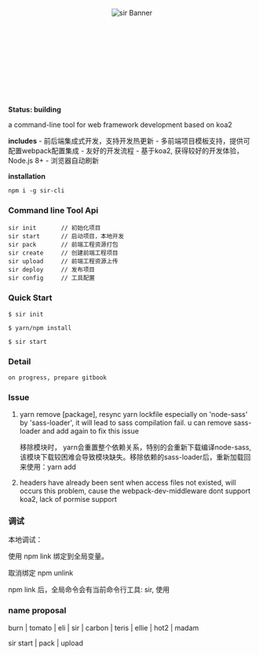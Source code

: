 
<div style="height:200px;text-align:center;">
    <br />
    <img src="https://n1image.hjfile.cn/mh/2017/06/06/3dba5a3737bd778765ccf4807472cc1b.png" alt="sir Banner"/>
    <br />
</div>


**Status: building**

a command-line tool for web framework development based on koa2

**includes**
    - 前后端集成式开发，支持开发热更新
    - 多前端项目模板支持，提供可配置webpack配置集成
    - 友好的开发流程
    - 基于koa2, 获得较好的开发体验，Node.js 8+
    - 浏览器自动刷新

**installation**

    npm i -g sir-cli

### Command line Tool Api

    sir init       // 初始化项目
    sir start      // 启动项目，本地开发
    sir pack       // 前端工程资源打包
    sir create     // 创建前端工程项目
    sir upload     // 前端工程资源上传
    sir deploy     // 发布项目
    sir config     // 工具配置

### Quick Start

    $ sir init

    $ yarn/npm install

    $ sir start

### Detail

    on progress, prepare gitbook

### Issue

1. yarn remove [package], resync yarn lockfile
    especially on 'node-sass' by 'sass-loader', it will lead to sass compilation fail. u can remove sass-loader and add again to fix this issue

    移除模块时， yarn会重置整个依赖关系，特别的会重新下载编译node-sass, 该模块下载较困难会导致模块缺失。移除依赖的sass-loader后，重新加载回来使用：yarn add

2. headers have already been sent
    when access files not existed, will occurs this problem, cause the webpack-dev-middleware dont support koa2, lack of pormise support

### 调试

本地调试：

使用 npm link 绑定到全局变量。

取消绑定 npm unlink

npm link 后，全局命令会有当前命令行工具: sir, 使用

### name proposal

burn | tomato | eli | sir | carbon | teris | ellie | hot2 | madam

sir start | pack | upload
